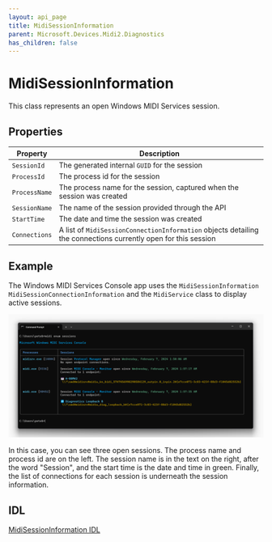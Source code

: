```yaml
---
layout: api_page
title: MidiSessionInformation
parent: Microsoft.Devices.Midi2.Diagnostics
has_children: false
---
```


# MidiSessionInformation

This class represents an open Windows MIDI Services session. 

## Properties

| Property | Description |
|---|---|
| `SessionId` | The generated internal `GUID` for the session |
| `ProcessId` | The process id for the session |
| `ProcessName` | The process name for the session, captured when the session was created |
| `SessionName` | The name of the session provided through the API |
| `StartTime` | The date and time the session was created |
| `Connections` | A list of `MidiSessionConnectionInformation` objects detailing the connections currently open for this session |

## Example

The Windows MIDI Services Console app uses the `MidiSessionInformation` `MidiSessionConnectionInformation` and the `MidiService` class to display active sessions.

![Console midi enum sessions](./console-enum-sessions.png)

In this case, you can see three open sessions. The process name and process id are on the left. The session name is in the text on the right, after the word "Session", and the start time is the date and time in green. Finally, the list of connections for each session is underneath the session information.

## IDL

[MidiSessionInformation IDL](https://github.com/microsoft/MIDI/blob/main/src/api/Client/Midi2Client/MidiSessionInformation.idl)

